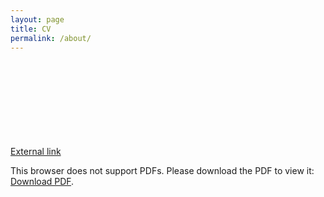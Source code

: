 ```yaml
---
layout: page
title: CV
permalink: /about/
---
```

[External link](https://sanghoosu.github.io/assets/SangHoLee-CV.pdf)
<object data="https://sanghoosu.github.io/assets/SangHoLee-CV.pdf" type="application/pdf" width="800px" height="800px">
    <embed src="https://sanghoosu.github.io/assets/SangHoLee-CV.pdf">
        <p>This browser does not support PDFs. Please download the PDF to view it: <a href="https://sanghoosu.github.io/assets/SangHoLee-CV">Download PDF</a>.</p>
    </embed>
</object>